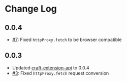 # Change Log

## 0.0.4

- [#7](https://github.com/craftdocs/craft-extension-api-sdk/issues/7): Fixed `httpProxy.fetch` to be browser compatible

## 0.0.3

- Updated [craft-extension-api](https://github.com/craftdocs/craft-extension-api) to 0.0.4
- [#3](https://github.com/craftdocs/craft-extension-api-sdk/issues/3): Fixed `httpProxy.fetch` request conversion
